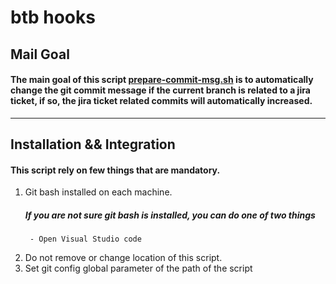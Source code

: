# btb hooks

## Mail Goal
#### The main goal of this script [prepare-commit-msg.sh](./prepare-commit-msg.sh) is to automatically change the git commit message if the current branch is related to a jira ticket, if so, the jira ticket related commits will automatically increased.

---

## Installation && Integration

#### This script rely on few things that are mandatory.

1. Git bash installed on each machine.
    ##### If you are not sure git bash is installed, you can do one of two things 
        - Open Visual Studio code
2. Do not remove or change location of this script.
3. Set git config global parameter of the path of the script

